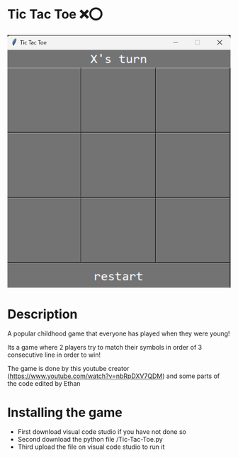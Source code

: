 # Tic Tac Toe ❌⭕
![Preview](/picture.png)

# Description
A popular childhood game that everyone has played when they were young!

Its a game where 2 players try to match their symbols in order of 3 consecutive line in order to win!

The game is done by this youtube creator (https://www.youtube.com/watch?v=nbRpDXV7QDM) and some parts of the code edited by Ethan

# Installing the game
- First download visual code studio if you have not done so
- Second download the python file /Tic-Tac-Toe.py
- Third upload the file on visual code studio to run it
